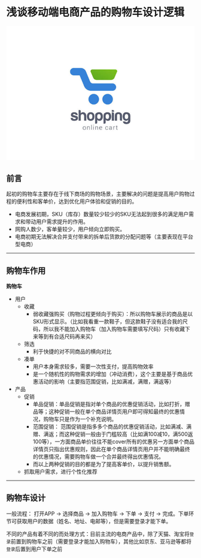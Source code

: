 # 浅谈移动端电商产品的购物车设计逻辑

![](/assets/1745932-7186c2d99930038d.jpg)

## 前言

起初的购物车主要存在于线下商场的购物场景，主要解决的问题是提高用户购物过程的便利性和客单价，达到优化用户体验和促销的目的。

* 电商发展初期，SKU（库存）数量较少较少的SKU无法起到很多的满足用户需求和带动用户需求提升的作用。
* 网购人数少，客单量较少，用户倾向立即购买。
* 电商初期无法解决合并支付带来的拆单后货款的分配问题等（主要表现在平台型电商）

<hr/>

## 购物车作用

**购物车**

* 用户
    * 收藏
        * 弱收藏强购买（购物过程更倾向于购买）：所以购物车展示的商品是以SKU形式显示。（比如我看重一款鞋子，但这款鞋子没有适合我的尺码，所以我不能加入购物车（加入购物车需要填写尺码）只有收藏下来等到有合适尺码再来买） 
    * 筛选
        * 利于快捷的对不同商品的横向对比
    * 凑单
        * 用户本身需求较多，需要一次性支付，提高购物效率
        * 是一个随机性的购物需求的增加（冲动消费），这个主要是基于商品优惠活动的影响（主要指范围促销，比如满减，满赠，满返等）
* 产品
    * 促销
        * 单品促销：单品促销是指对单个商品的优惠促销活动，比如打折，赠品等；这种促销一般在单个商品详情页用户即可得知最终的优惠情况，购物车只是作为一个补充说明。
        * 范围促销： 范围促销是指多多个商品的优惠促销活动，比如满减、满赠、满返；而这种促销一般由于门槛较高（比如满100减10，满500返100等），一方面商品单价往往不能cover所有的优惠另一方面单个商品详情页只指出优惠规则，因此在单个商品详情页用户并不能明确最终的优惠情况，需要购物车做一个合并最终得出优惠情况。
        * 而以上两种促销的目的都是为了提高客单价，以提升销售额。
    * 抓取用户需求，进行个性化推荐
    
<hr/>

## 购物车设计

一般流程： 打开APP -> 选择商品 -> 加入购物车 -> 下单 -> 支付 -> 完成。下单环节可获取用户的数据（姓名、地址、电邮等），但是需要登录才能下单。

不同的产品有着不同的而处理方式：目前主流的电商产品中，除了天猫、淘宝将`登录`前置到购物车之前（需要登录才能加入购物车），其他比如京东、亚马逊等都将`登录`后置到用户下单之前





